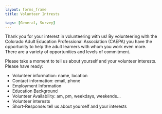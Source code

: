 ```yaml
---
layout: forms_frame
title: Volunteer Intrests

tags: [General, Survey]
---
```

Thank you for your interest in volunteering with us! By volunteering with the Colorado Adult Education Professional Association (CAEPA) you have the opportunity to help the adult learners with whom you work even more. There are a variety of opportunities and levels of commitment.

Please take a moment to tell us about yourself and your volunteer interests.
Please have ready:

  * Volunteer information: name, location
  * Contact information: email, phone
  * Employment Information
  * Education Background
  * Volunteer Availability: am, pm, weekdays, weekends...
  * Volunteer interests
  * Short-Response: tell us about yourself and your interests